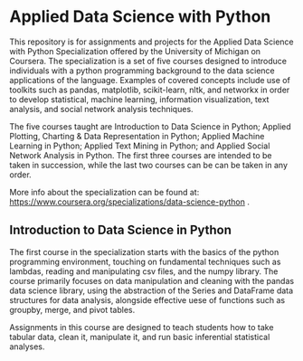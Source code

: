 # Applied Data Science with Python
This repository is for assignments and projects for the Applied Data Science with Python Specialization offered by the University of Michigan on Coursera. The specialization is a set of five courses designed to introduce individuals with a python programming background to the data science applications of the language. Examples of covered concepts include use of toolkits such as pandas, matplotlib, scikit-learn, nltk, and networkx in order to develop statistical, machine learning, information visualization, text analysis, and social network analysis techniques.

The five courses taught are Introduction to Data Science in Python; Applied Plotting, Charting & Data Representation in Python; Applied Machine Learning in Python; Applied Text Mining in Python; and Applied Social Network Analysis in Python. The first three courses are intended to be taken in succession, while the last two courses can be can be taken in any order.

More info about the specialization can be found at: https://www.coursera.org/specializations/data-science-python .

## Introduction to Data Science in Python
The first course in the specialization starts with the basics of the python programming environment, touching on fundamental techniques such as lambdas, reading and manipulating csv files, and the numpy library. The course primarily focuses on data manipulation and cleaning with the pandas data science library, using the abstraction of the Series and DataFrame data structures for data analysis, alongside effective uese of functions such as groupby, merge, and pivot tables.

Assignments in this course are designed to teach students how to take tabular data, clean it, manipulate it, and run basic inferential statistical analyses.

